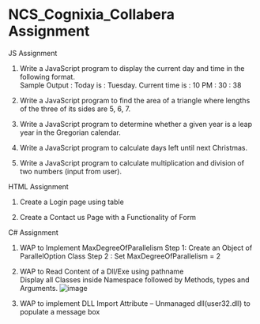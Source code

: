 # NCS_Cognixia_Collabera Assignment

JS Assignment

1. Write a JavaScript program to display the current day and time in the following format.  
	Sample Output : Today is : Tuesday. 
	Current time is : 10 PM : 30 : 38 
	
2. Write a JavaScript program to find the area of a triangle where lengths of the three of its sides are 5, 6, 7. 


3. Write a JavaScript program to determine whether a given year is a leap year in the Gregorian calendar. 


4. Write a JavaScript program to calculate days left until next Christmas.  


5. Write a JavaScript program to calculate multiplication and division of two numbers (input from user). 


HTML Assignment

1. Create a Login page using table

2. Create a Contact us Page with a Functionality of Form  

C# Assignment

1. WAP to Implement MaxDegreeOfParallelism 
	Step 1: Create an Object of ParallelOption Class 
	Step 2 : Set MaxDegreeOfParallelism = 2 
2. WAP to Read Content of a Dll/Exe using pathname  
	Display all Classes inside Namespace followed by Methods, types and Arguments.
![image](https://user-images.githubusercontent.com/87956276/156090283-d1827fb6-064e-4212-bd71-3e5aefeb6bcf.png)

3.  WAP to implement DLL Import Attribute – Unmanaged dll(user32.dll) to populate a message box  
 
